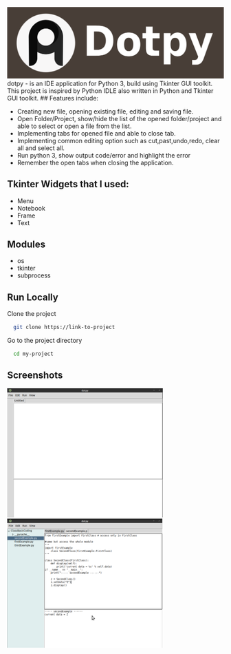 <img src = "images/banner.png">
dotpy - is an IDE application for Python 3, build using Tkinter GUI toolkit. This project is inspired
        by Python IDLE also written in Python and Tkinter GUI toolkit.
## Features include:

- Creating new file, opening existing file, editing and saving file.
- Open Folder/Project, show/hide the list of the opened folder/project and able to select or open a file from the list.
- Implementing tabs for opened file and able to close tab.
- Implementing common editing option such as cut,past,undo,redo, clear all and select all.
- Run python 3, show output code/error and highlight the error
- Remember the open tabs when closing the application.

## Tkinter Widgets that I used:

- Menu
- Notebook
- Frame
- Text

## Modules
- os
- tkinter
- subprocess

## Run Locally

Clone the project

```bash
  git clone https://link-to-project
```
Go to the project directory

```bash
  cd my-project
```

## Screenshots
<img src = "images/screenshot01.png" height = "300">
<img src = "images/screenshot02.png" height = "300">
